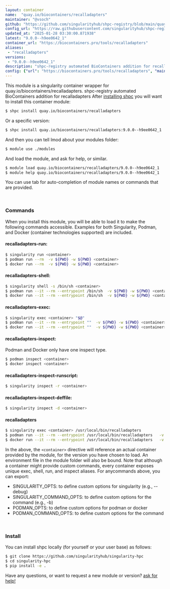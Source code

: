 ```yaml
---
layout: container
name:  "quay.io/biocontainers/recalladapters"
maintainer: "@vsoch"
github: "https://github.com/singularityhub/shpc-registry/blob/main/quay.io/biocontainers/recalladapters/container.yaml"
config_url: "https://raw.githubusercontent.com/singularityhub/shpc-registry/main/quay.io/biocontainers/recalladapters/container.yaml"
updated_at: "2025-01-28 03:30:00.871938"
latest: "9.0.0--h9ee0642_1"
container_url: "https://biocontainers.pro/tools/recalladapters"
aliases:
 - "recalladapters"
versions:
 - "9.0.0--h9ee0642_1"
description: "shpc-registry automated BioContainers addition for recalladapters"
config: {"url": "https://biocontainers.pro/tools/recalladapters", "maintainer": "@vsoch", "description": "shpc-registry automated BioContainers addition for recalladapters", "latest": {"9.0.0--h9ee0642_1": "sha256:6122fa4a531ff40bdb47bd58a8f20e20fcda3e077cceb1b60d3a4bccf6ae7232"}, "tags": {"9.0.0--h9ee0642_1": "sha256:6122fa4a531ff40bdb47bd58a8f20e20fcda3e077cceb1b60d3a4bccf6ae7232"}, "docker": "quay.io/biocontainers/recalladapters", "aliases": {"recalladapters": "/usr/local/bin/recalladapters"}}
---
```


This module is a singularity container wrapper for quay.io/biocontainers/recalladapters.
shpc-registry automated BioContainers addition for recalladapters
After [installing shpc](#install) you will want to install this container module:


```bash
$ shpc install quay.io/biocontainers/recalladapters
```

Or a specific version:

```bash
$ shpc install quay.io/biocontainers/recalladapters:9.0.0--h9ee0642_1
```

And then you can tell lmod about your modules folder:

```bash
$ module use ./modules
```

And load the module, and ask for help, or similar.

```bash
$ module load quay.io/biocontainers/recalladapters/9.0.0--h9ee0642_1
$ module help quay.io/biocontainers/recalladapters/9.0.0--h9ee0642_1
```

You can use tab for auto-completion of module names or commands that are provided.

<br>

### Commands

When you install this module, you will be able to load it to make the following commands accessible.
Examples for both Singularity, Podman, and Docker (container technologies supported) are included.

#### recalladapters-run:

```bash
$ singularity run <container>
$ podman run --rm  -v ${PWD} -w ${PWD} <container>
$ docker run --rm  -v ${PWD} -w ${PWD} <container>
```

#### recalladapters-shell:

```bash
$ singularity shell -s /bin/sh <container>
$ podman run --it --rm --entrypoint /bin/sh  -v ${PWD} -w ${PWD} <container>
$ docker run --it --rm --entrypoint /bin/sh  -v ${PWD} -w ${PWD} <container>
```

#### recalladapters-exec:

```bash
$ singularity exec <container> "$@"
$ podman run --it --rm --entrypoint ""  -v ${PWD} -w ${PWD} <container> "$@"
$ docker run --it --rm --entrypoint ""  -v ${PWD} -w ${PWD} <container> "$@"
```

#### recalladapters-inspect:

Podman and Docker only have one inspect type.

```bash
$ podman inspect <container>
$ docker inspect <container>
```

#### recalladapters-inspect-runscript:

```bash
$ singularity inspect -r <container>
```

#### recalladapters-inspect-deffile:

```bash
$ singularity inspect -d <container>
```


#### recalladapters

```bash
$ singularity exec <container> /usr/local/bin/recalladapters
$ podman run --it --rm --entrypoint /usr/local/bin/recalladapters   -v ${PWD} -w ${PWD} <container> -c " $@"
$ docker run --it --rm --entrypoint /usr/local/bin/recalladapters   -v ${PWD} -w ${PWD} <container> -c " $@"
```



In the above, the `<container>` directive will reference an actual container provided
by the module, for the version you have chosen to load. An environment file in the
module folder will also be bound. Note that although a container
might provide custom commands, every container exposes unique exec, shell, run, and
inspect aliases. For anycommands above, you can export:

 - SINGULARITY_OPTS: to define custom options for singularity (e.g., --debug)
 - SINGULARITY_COMMAND_OPTS: to define custom options for the command (e.g., -b)
 - PODMAN_OPTS: to define custom options for podman or docker
 - PODMAN_COMMAND_OPTS: to define custom options for the command

<br>

### Install

You can install shpc locally (for yourself or your user base) as follows:

```bash
$ git clone https://github.com/singularityhub/singularity-hpc
$ cd singularity-hpc
$ pip install -e .
```

Have any questions, or want to request a new module or version? [ask for help!](https://github.com/singularityhub/singularity-hpc/issues)